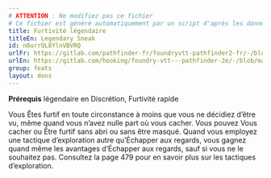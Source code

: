 ```yaml
---
# ATTENTION : Ne modifiez pas ce fichier
# Ce fichier est généré automatiquement par un script d'après les données du module Foundry VTT officiel et de sa traduction
title: Furtivité légendaire
titleEn: Legendary Sneak
id: n0urrOL8YlnVBVRQ
urlFr: https://gitlab.com/pathfinder-fr/foundryvtt-pathfinder2-fr/-/blob/master/data/feats/n0urrOL8YlnVBVRQ.htm
urlEn: https://gitlab.com/hooking/foundry-vtt---pathfinder-2e/-/blob/master/packs/data/feats.db/legendary-sneak.json
group: feats
layout: dons
---
```

**Prérequis** légendaire en Discrétion, Furtivité rapide

Vous Êtes furtif en toute circonstance à moins que vous ne décidiez d’être vu, même quand vous n’avez nulle part où vous cacher. Vous pouvez Vous cacher ou Être furtif sans abri ou sans être masqué. Quand vous employez une tactique d’exploration autre qu’Échapper aux regards, vous gagnez quand même les avantages d’Échapper aux regards, sauf si vous ne le souhaitez pas. Consultez la page 479 pour en savoir plus sur les tactiques d’exploration.


